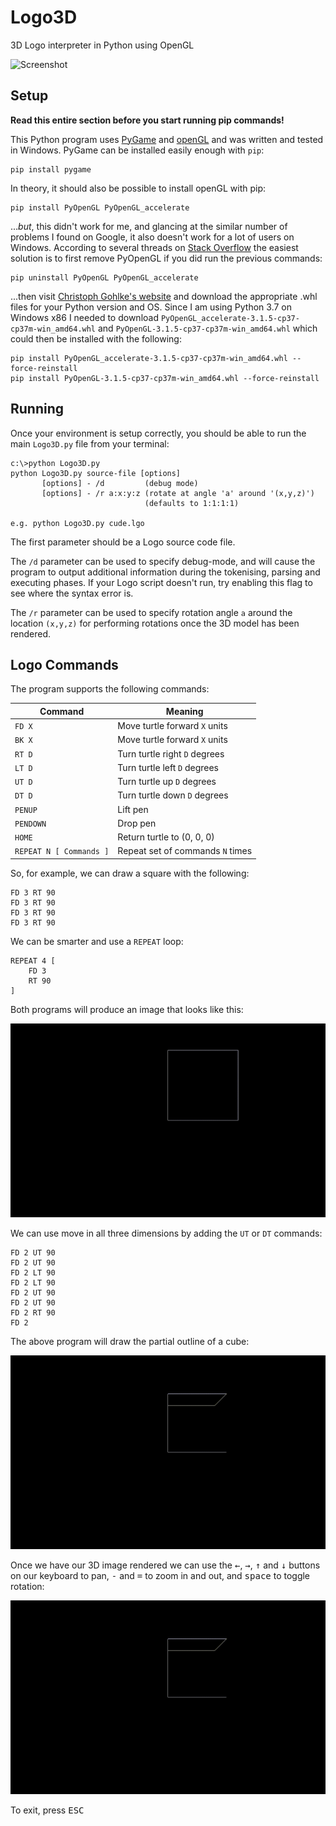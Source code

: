 # Logo3D
3D Logo interpreter in Python using OpenGL

![Screenshot](https://github.com/James-P-D/Logo3D/blob/main/screenshot.gif)

## Setup

**Read this entire section before you start running pip commands!**

This Python program uses [PyGame](https://www.pygame.org/news) and [openGL](https://www.opengl.org/) and was written and tested in Windows. PyGame can be installed easily enough with `pip`:

```
pip install pygame
```

In theory, it should also be possible to install openGL with pip:

```
pip install PyOpenGL PyOpenGL_accelerate
```

...*but*, this didn't work for me, and glancing at the similar number of problems I found on Google, it also doesn't work for a lot of users on Windows. According to several threads on [Stack Overflow](https://stackoverflow.com/questions/26700719/pyopengl-glutinit-nullfunctionerror) the easiest solution is to first remove PyOpenGL if you did run the previous commands:

```
pip uninstall PyOpenGL PyOpenGL_accelerate
```

...then visit [Christoph Gohlke's website](https://www.lfd.uci.edu/~gohlke/pythonlibs/#pyopengl) and download the appropriate .whl files for your Python version and OS. Since I am using Python 3.7 on Windows x86 I needed to download `PyOpenGL_accelerate-3.1.5-cp37-cp37m-win_amd64.whl` and `PyOpenGL-3.1.5-cp37-cp37m-win_amd64.whl` which could then be installed with the following:

```
pip install PyOpenGL_accelerate-3.1.5-cp37-cp37m-win_amd64.whl --force-reinstall
pip install PyOpenGL-3.1.5-cp37-cp37m-win_amd64.whl --force-reinstall
```

## Running

Once your environment is setup correctly, you should be able to run the main `Logo3D.py` file from your terminal:

```
c:\>python Logo3D.py
python Logo3D.py source-file [options]
       [options] - /d         (debug mode)
       [options] - /r a:x:y:z (rotate at angle 'a' around '(x,y,z)')
                              (defaults to 1:1:1:1)

e.g. python Logo3D.py cude.lgo
```

The first parameter should be a Logo source code file.

The `/d` parameter can be used to specify debug-mode, and will cause the program to output additional information during the tokenising, parsing and executing phases. If your Logo script doesn't run, try enabling this flag to see where the syntax error is.

The `/r` parameter can be used to specify rotation angle `a` around the location `(x,y,z)` for performing rotations once the 3D model has been rendered.

## Logo Commands

The program supports the following commands:

Command | Meaning
------- | -------------
`FD X` | Move turtle forward `X` units
`BK X` | Move turtle forward `X` units
`RT D` | Turn turtle right `D` degrees
`LT D` | Turn turtle left `D` degrees
`UT D` | Turn turtle up `D` degrees
`DT D` | Turn turtle down `D` degrees
`PENUP` | Lift pen
`PENDOWN` | Drop pen
`HOME` | Return turtle to (0, 0, 0)
`REPEAT N [ Commands ]` | Repeat set of commands `N` times

So, for example, we can draw a square with the following:

```
FD 3 RT 90
FD 3 RT 90
FD 3 RT 90
FD 3 RT 90
```

We can be smarter and use a `REPEAT` loop:

```
REPEAT 4 [
    FD 3
    RT 90  
]
```

Both programs will produce an image that looks like this:

![Square](https://github.com/James-P-D/Logo3D/blob/main/square.png)

We can use move in all three dimensions by adding the `UT` or `DT` commands:

```
FD 2 UT 90
FD 2 UT 90
FD 2 LT 90
FD 2 LT 90
FD 2 UT 90
FD 2 UT 90
FD 2 RT 90
FD 2
```

The above program will draw the partial outline of a cube:

![Cube](https://github.com/James-P-D/Logo3D/blob/main/cube.png)

Once we have our 3D image rendered we can use the <kbd>←</kbd>, <kbd>→</kbd>, <kbd>↑</kbd> and <kbd>↓</kbd> buttons on our keyboard to pan, <kbd>-</kbd> and <kbd>=</kbd> to zoom in and out, and <kbd>space</kbd> to toggle rotation:

![Cube_Rotate](https://github.com/James-P-D/Logo3D/blob/main/cube.gif)

To exit, press <kbd>ESC</kbd>